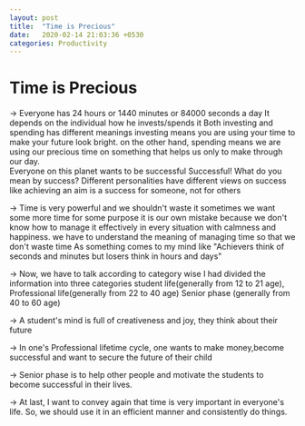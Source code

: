 ```yaml
---
layout: post
title:  "Time is Precious"
date:   2020-02-14 21:03:36 +0530
categories: Productivity
---
```


# Time is Precious<br> 
→ Everyone has 24 hours or 1440 minutes or 84000 seconds a day
It depends on the individual how he invests/spends it
Both investing and spending has different meanings investing means you are using your time to make your future look bright. on the other hand, spending means we are using our precious time on something that helps
us only to make through our day.<br>
Everyone on this planet wants to be successful
Successful! What do you mean by success?
Different personalities have different views on success
like achieving  an aim is a success for someone, not for others<br>

→ Time is very powerful and we  shouldn't  waste it
sometimes we want some more time for some purpose
it is our own mistake because we don't know how to manage it effectively
in every situation with calmness and happiness.
we have to understand the meaning of managing time
so that we don't  waste time
As something  comes to my mind like
"Achievers think of seconds and minutes but losers think in hours and days"<br>

→ Now, we have to talk according to category wise
I had divided the information into three  categories
 student life(generally from 12 to 21 age),
Professional life(generally from 22 to 40 age)
Senior phase (generally from 40 to 60 age)

→ A student's mind is full of creativeness and joy, they  think about their future 

→ In one's Professional lifetime cycle, one wants to make money,become successful and want to secure the future
of their child

→ Senior phase  is to help  other  people and motivate the students to become successful in their lives.

→ At last, I want to convey again that time is very important in everyone's life. So, we  should use it in  an efficient manner and consistently do things.
